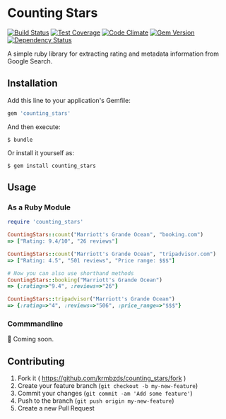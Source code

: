 # Counting Stars

[![Build Status](https://travis-ci.org/krmbzds/counting_stars.svg)](https://travis-ci.org/krmbzds/counting_stars)
[![Test Coverage](https://codeclimate.com/github/krmbzds/counting_stars/badges/coverage.svg)](https://codeclimate.com/github/krmbzds/counting_stars)
[![Code Climate](https://codeclimate.com/github/krmbzds/counting_stars/badges/gpa.svg)](https://codeclimate.com/github/krmbzds/counting_stars)
[![Gem Version](https://badge.fury.io/rb/counting_stars.svg)](http://badge.fury.io/rb/counting_stars)
[![Dependency Status](https://gemnasium.com/krmbzds/counting_stars.svg)](https://gemnasium.com/krmbzds/counting_stars)


A simple ruby library for extracting rating and metadata information from Google Search.

## Installation

Add this line to your application's Gemfile:

```ruby
gem 'counting_stars'
```

And then execute:

    $ bundle

Or install it yourself as:

    $ gem install counting_stars

## Usage

### As a Ruby Module

```rb
require 'counting_stars'

CountingStars::count("Marriott's Grande Ocean", "booking.com")
=> ["Rating: 9.4/10", "26 reviews"]

CountingStars::count("Marriott's Grande Ocean", "tripadvisor.com")
=> ["Rating: 4.5", "501 reviews", "Price range: $$$"]

# Now you can also use shorthand methods
CountingStars::booking("Marriott's Grande Ocean")
=> {:rating=>"9.4", :reviews=>"26"}

CountingStars::tripadvisor("Marriott's Grande Ocean")
=> {:rating=>"4", :reviews=>"506", :price_range=>"$$$"}
```

### Commmandline

:rocket: Coming soon.

## Contributing

1. Fork it ( https://github.com/krmbzds/counting_stars/fork )
2. Create your feature branch (`git checkout -b my-new-feature`)
3. Commit your changes (`git commit -am 'Add some feature'`)
4. Push to the branch (`git push origin my-new-feature`)
5. Create a new Pull Request
